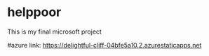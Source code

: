 # helppoor
This is my final microsoft project

#azure link:   https://delightful-cliff-04bfe5a10.2.azurestaticapps.net
